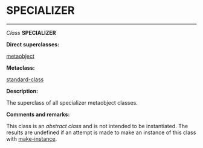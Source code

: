 SPECIALIZER
===========

------------------------------------------------------------------------

*Class* **SPECIALIZER**

**Direct superclasses:**

[]()[metaobject](class-metaobject.md)

**Metaclass:**

[standard-class](class-standard-class.md)

**Description:**

The superclass of all specializer metaobject classes.

**Comments and remarks:**

This class is an *abstract class* and is not intended to be instantiated. The results are undefined if an attempt is made to make an instance of this class with [make-instance](make-instance.md).
